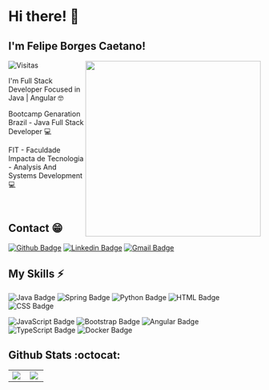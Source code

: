 ### <h1>Hi there! :wave:</h1>
 
## I'm Felipe Borges Caetano!

<img align="right" width="350" src="https://docs.google.com/uc?id=1JV-WFDhg9-Q51Kh7nCeeoOzP0JCgRHTX" /> 

<p><img src="https://visitor-badge.glitch.me/badge?page_id=caetano-felipe.caetano-felipe" alt="Visitas"></p>

I'm Full Stack Developer Focused in Java | Angular :nerd_face:

Bootcamp Genaration Brazil - Java Full Stack Developer 💻

FIT - Faculdade Impacta de Tecnologia - Analysis And Systems Development 💻

</br>

## Contact :grin:

[![Github Badge](https://img.shields.io/badge/-Github-000?style=flat-plastic&logo=Github&logoColor=white&link=https://github.com/caetano-felipe)](https://github.com/caetano-felipe)
[![Linkedin Badge](https://img.shields.io/badge/-LinkedIn-blue?style=flat-plastic&logo=Linkedin&logoColor=white&link=https://www.linkedin.com/in/felipe-borges-caetano-78627416a)](https://www.linkedin.com/in/felipe-borges-caetano-78627416a)
[![Gmail Badge](https://img.shields.io/badge/-Gmail-c14438?style=flat-plastic&logo=Gmail&logoColor=white&link=mailto:caetano.fbc@gmail.com)](mailto:caetano.fbc@gmail.com)

## My Skills :zap:

![Java Badge](https://img.shields.io/badge/Java-%23ED8B00.svg?&style=plastic&logo=java&logoColor=white?logoWidth=40)
![Spring Badge](https://img.shields.io/badge/Spring%20-%236DB33F.svg?&style=plastic&logo=spring&logoColor=white)
![Python Badge](https://img.shields.io/badge/Python%20-14354C.svg?style=plastic&logo=python&logoColor=white)
![HTML Badge](https://img.shields.io/badge/HTML5%20-%23E34F26.svg?&style=plastic&logo=html5&logoColor=white)
![CSS Badge](https://img.shields.io/badge/CSS3%20-%231572B6.svg?&style=plastic&logo=css3&logoColor=white)

![JavaScript Badge](https://img.shields.io/badge/JavaScript-yellow.svg?&style=plastic&logo=javascript&logoColor=white)
![Bootstrap Badge](https://img.shields.io/badge/Bootstrap%20-%23563D7C.svg?&style=plastic&logo=bootstrap&logoColor=white)
![Angular Badge](https://img.shields.io/badge/Angular%20-%23DD0031.svg?&style=plastic&logo=angular&logoColor=white?color=blue)
![TypeScript Badge](https://img.shields.io/badge/TypeScript%20-%23007ACC.svg?&style=plastic&logo=typescript&logoColor=white)
![Docker Badge](https://img.shields.io/badge/Docker-0FAAFF.svg?&style=plastic&logo=docker&logoColor=white)

## Github Stats :octocat:
<center>
<table>
  <tr>
      <td><img align="left" padding-right="10px" src=https://github-readme-stats.vercel.app/api?username=caetano-felipe&show_icons=true&theme=dracula></td>
      <td><img align="left" padding-right="10px" src=https://github-readme-stats.vercel.app/api/top-langs/?username=caetano-felipe&show_icons=true&theme=dracula&layout=compact></td>
  </tr>  
</table>
</center>
